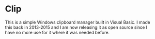 # Clip
This is a simple Windows clipboard manager built in Visual Basic. I made this back in 2013-2015 and I am now releasing it as open source since I have no more use for it where it was needed before.